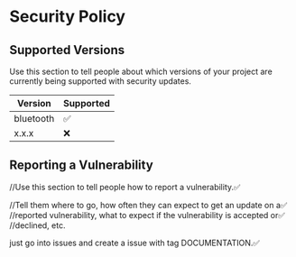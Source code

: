 # Security Policy

## Supported Versions

Use this section to tell people about which versions of your project are
currently being supported with security updates.

| Version     | Supported          |
| ----------- | ------------------ |
| bluetooth   | :white_check_mark: |
| x.x.x       | :x:                |

## Reporting a Vulnerability

//Use this section to tell people how to report a vulnerability.:white_check_mark:

//Tell them where to go, how often they can expect to get an update on a:white_check_mark:
//reported vulnerability, what to expect if the vulnerability is accepted or:white_check_mark:
//declined, etc.

just go into issues and create a issue with tag DOCUMENTATION.:white_check_mark:
